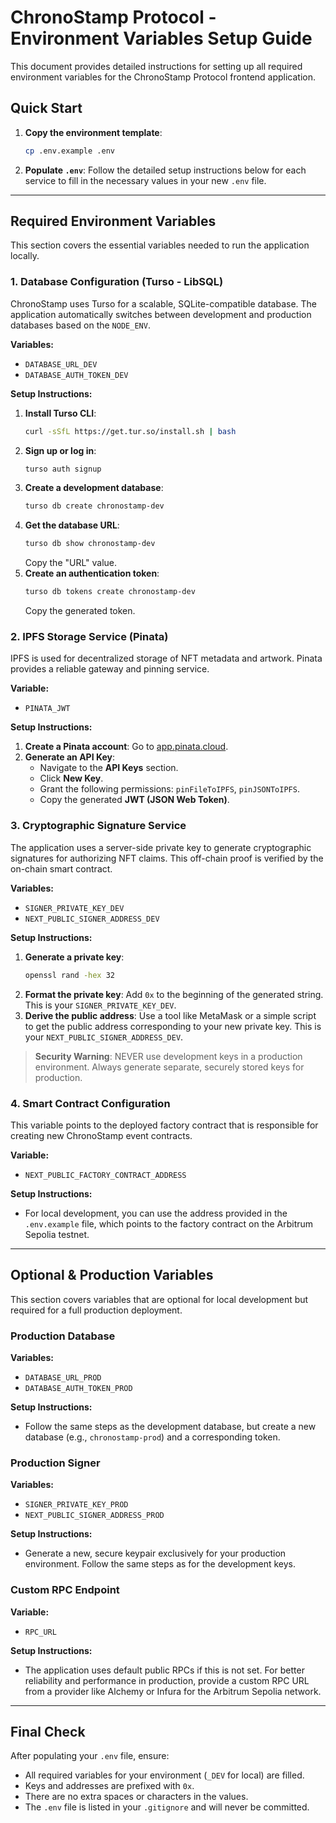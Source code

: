 # ChronoStamp Protocol - Environment Variables Setup Guide

This document provides detailed instructions for setting up all required environment variables for the ChronoStamp Protocol frontend application.

## Quick Start

1.  **Copy the environment template**:

    ```bash
    cp .env.example .env
    ```

2.  **Populate `.env`**: Follow the detailed setup instructions below for each service to fill in the necessary values in your new `.env` file.

---

## Required Environment Variables

This section covers the essential variables needed to run the application locally.

### 1. Database Configuration (Turso - LibSQL)

ChronoStamp uses Turso for a scalable, SQLite-compatible database. The application automatically switches between development and production databases based on the `NODE_ENV`.

**Variables:**

- `DATABASE_URL_DEV`
- `DATABASE_AUTH_TOKEN_DEV`

**Setup Instructions:**

1.  **Install Turso CLI**:
    ```bash
    curl -sSfL https://get.tur.so/install.sh | bash
    ```
2.  **Sign up or log in**:
    ```bash
    turso auth signup
    ```
3.  **Create a development database**:
    ```bash
    turso db create chronostamp-dev
    ```
4.  **Get the database URL**:
    ```bash
    turso db show chronostamp-dev
    ```
    Copy the "URL" value.
5.  **Create an authentication token**:
    ```bash
    turso db tokens create chronostamp-dev
    ```
    Copy the generated token.

### 2. IPFS Storage Service (Pinata)

IPFS is used for decentralized storage of NFT metadata and artwork. Pinata provides a reliable gateway and pinning service.

**Variable:**

- `PINATA_JWT`

**Setup Instructions:**

1.  **Create a Pinata account**: Go to [app.pinata.cloud](https://app.pinata.cloud/).
2.  **Generate an API Key**:
    - Navigate to the **API Keys** section.
    - Click **New Key**.
    - Grant the following permissions: `pinFileToIPFS`, `pinJSONToIPFS`.
    - Copy the generated **JWT (JSON Web Token)**.

### 3. Cryptographic Signature Service

The application uses a server-side private key to generate cryptographic signatures for authorizing NFT claims. This off-chain proof is verified by the on-chain smart contract.

**Variables:**

- `SIGNER_PRIVATE_KEY_DEV`
- `NEXT_PUBLIC_SIGNER_ADDRESS_DEV`

**Setup Instructions:**

1.  **Generate a private key**:
    ```bash
    openssl rand -hex 32
    ```
2.  **Format the private key**: Add `0x` to the beginning of the generated string. This is your `SIGNER_PRIVATE_KEY_DEV`.
3.  **Derive the public address**: Use a tool like MetaMask or a simple script to get the public address corresponding to your new private key. This is your `NEXT_PUBLIC_SIGNER_ADDRESS_DEV`.

> **Security Warning**: NEVER use development keys in a production environment. Always generate separate, securely stored keys for production.

### 4. Smart Contract Configuration

This variable points to the deployed factory contract that is responsible for creating new ChronoStamp event contracts.

**Variable:**

- `NEXT_PUBLIC_FACTORY_CONTRACT_ADDRESS`

**Setup Instructions:**

- For local development, you can use the address provided in the `.env.example` file, which points to the factory contract on the Arbitrum Sepolia testnet.

---

## Optional & Production Variables

This section covers variables that are optional for local development but required for a full production deployment.

### Production Database

**Variables:**

- `DATABASE_URL_PROD`
- `DATABASE_AUTH_TOKEN_PROD`

**Setup Instructions:**

- Follow the same steps as the development database, but create a new database (e.g., `chronostamp-prod`) and a corresponding token.

### Production Signer

**Variables:**

- `SIGNER_PRIVATE_KEY_PROD`
- `NEXT_PUBLIC_SIGNER_ADDRESS_PROD`

**Setup Instructions:**

- Generate a new, secure keypair exclusively for your production environment. Follow the same steps as for the development keys.

### Custom RPC Endpoint

**Variable:**

- `RPC_URL`

**Setup Instructions:**

- The application uses default public RPCs if this is not set. For better reliability and performance in production, provide a custom RPC URL from a provider like Alchemy or Infura for the Arbitrum Sepolia network.

---

## Final Check

After populating your `.env` file, ensure:

- All required variables for your environment (`_DEV` for local) are filled.
- Keys and addresses are prefixed with `0x`.
- There are no extra spaces or characters in the values.
- The `.env` file is listed in your `.gitignore` and will never be committed.
